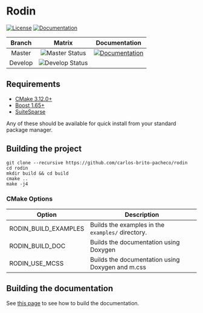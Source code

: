 # Rodin

[![License](https://img.shields.io/badge/license-BSL--1.0-green)](https://github.com/cbritopacheco/rodin/blob/master/LICENSE)
[![Documentation](https://img.shields.io/badge/documentation-master-blue)](https://cbritopacheco.github.io/rodin/)

| Branch      |  Matrix  | Documentation |
|:-----------:|:--------:|:-------------:|
| Master      | ![Master Status](![Badge](https://github.com/cbritopacheco/rodin/actions/workflows/Build.yml/badge.svg?branch=master)) | [![Documentation](https://img.shields.io/badge/documentation-master-blue)](https://cbritopacheco.github.io/rodin/) |
| Develop     | ![Develop Status](![Badge](https://github.com/cbritopacheco/rodin/actions/workflows/Build.yml/badge.svg?branch=develop)) | |

## Requirements

- [CMake 3.12.0+](https://cmake.org/)
- [Boost 1.65+](https://www.boost.org/)
- [SuiteSparse](https://people.engr.tamu.edu/davis/suitesparse.html)

Any of these should be available for quick install from your standard package
manager.

## Building the project

```
git clone --recursive https://github.com/carlos-brito-pacheco/rodin
cd rodin
mkdir build && cd build
cmake ..
make -j4
```

### CMake Options

| Option                 | Description                                       |
|------------------------|---------------------------------------------------|
| RODIN_BUILD_EXAMPLES   | Builds the examples in the `examples/` directory. |
| RODIN_BUILD_DOC        | Builds the documentation using Doxygen            |
| RODIN_USE_MCSS         | Builds the documentation using Doxygen and m.css  |

## Building the documentation

See [this page](doc/README.md) to see how to build the documentation.
